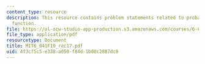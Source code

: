 ```yaml
---
content_type: resource
description: This resource contains problem statements related to probability mass
  function.
file: https://ol-ocw-studio-app-production.s3.amazonaws.com/courses/6-041-probabilistic-systems-analysis-and-applied-probability-fall-2010/4f3cf5c5e338a050f84d1b08c2087dc9_MIT6_041F10_rec17.pdf
file_type: application/pdf
resourcetype: Document
title: MIT6_041F10_rec17.pdf
uid: 4f3cf5c5-e338-a050-f84d-1b08c2087dc9
---
```

